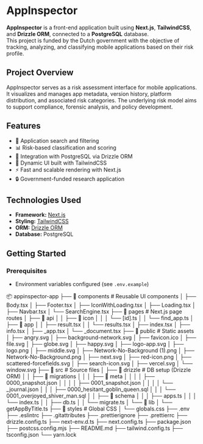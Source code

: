 # AppInspector

**AppInspector** is a front-end application built using **Next.js**, **TailwindCSS**, and **Drizzle ORM**, connected to a **PostgreSQL** database.  
This project is funded by the Dutch government with the objective of tracking, analyzing, and classifying mobile applications based on their risk profile.

## Project Overview

AppInspector serves as a risk assessment interface for mobile applications. It visualizes and manages app metadata, version history, platform distribution, and associated risk categories. The underlying risk model aims to support compliance, forensic analysis, and policy development.

## Features

- 📱 Application search and filtering
- 📊 Risk-based classification and scoring
- 🧩 Integration with PostgreSQL via Drizzle ORM
- 🧠 Dynamic UI built with TailwindCSS
- ⚡ Fast and scalable rendering with Next.js
- 🔒 Government-funded research application

## Technologies Used

- **Framework:** [Next.js](https://nextjs.org/)
- **Styling:** [TailwindCSS](https://tailwindcss.com/)
- **ORM:** [Drizzle ORM](https://orm.drizzle.team/)
- **Database:** PostgreSQL

## Getting Started

### Prerequisites

- Environment variables configured (see `.env.example`)

📦 appinspector-app
├── 📁 components # Reusable UI components
│ ├── Body.tsx
│ ├── Footer.tsx
│ ├── IconWithLoading.tsx
│ ├── Loading.tsx
│ ├── Navbar.tsx
│ └── SearchEngine.tsx
├── 📁 pages # Next.js page routes
│ ├── 📁 api
│ │ ├── 📁 icon
│ │ │ └── [id].ts
│ │ └── find_app.ts
│ ├── 📁 app
│ │ ├── result.tsx
│ │ └── results.tsx
│ ├── index.tsx
│ ├── info.tsx
│ ├── \_app.tsx
│ └── \_document.tsx
├── 📁 public # Static assets
│ ├── angry.svg
│ ├── background-network.svg
│ ├── favicon.ico
│ ├── file.svg
│ ├── globe.svg
│ ├── happy.svg
│ ├── logo-app.svg
│ ├── logo.png
│ ├── middle.svg
│ ├── Network-No-Background (1).png
│ ├── Network-No-Background.png
│ ├── next.svg
│ ├── red-icon.png
│ ├── scattered-forcefields.svg
│ ├── search-icon.svg
│ ├── vercel.svg
│ └── window.svg
├── 📁 src # Source files
│ ├── 📁 drizzle # DB setup (Drizzle ORM)
│ │ ├── 📁 migrations
│ │ │ ├── 📁 meta
│ │ │ │ ├── 0000_snapshot.json
│ │ │ │ ├── 0001_snapshot.json
│ │ │ │ └── \_journal.json
│ │ │ ├── 0000_hesitant_goblin_queen.sql
│ │ │ └── 0001_overjoyed_shiver_man.sql
│ │ ├── 📁 schema
│ │ │ ├── apps.ts
│ │ │ └── index.ts
│ │ ├── db.ts
│ │ └── migrate.ts
│ └── 📁 lib
│ └── getAppByTitle.ts
├── 📁 styles # Global CSS
│ └── globals.css
├── .env
├── .eslintrc
├── .gitattributes
├── .prettierignore
├── .prettierrc
├── drizzle.config.ts
├── next-env.d.ts
├── next.config.ts
├── package.json
├── postcss.config.mjs
├── README.md
├── tailwind.config.ts
├── tsconfig.json
└── yarn.lock
